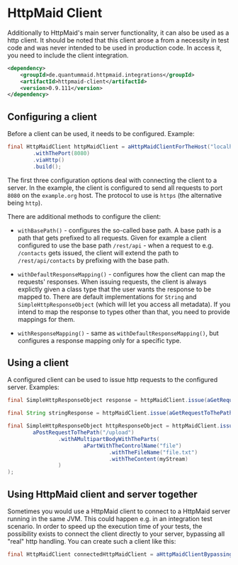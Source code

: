 # HttpMaid Client

Additionally to HttpMaid's main server functionality, it can also be used as a http client.
It should be noted that this client arose a from a necessity in test code and was never
intended to be used in production code.
In access it, you need to include the client integration.
<!---[Dependency](groupId=de.quantummaid.httpmaid.integrations artifactId=httpmaid-client version)-->
```xml
<dependency>
    <groupId>de.quantummaid.httpmaid.integrations</groupId>
    <artifactId>httpmaid-client</artifactId>
    <version>0.9.111</version>
</dependency>
```
## Configuring a client
Before a client can be used, it needs to be configured. Example:
<!---[CodeSnippet] (clientExample)-->
```java
final HttpMaidClient httpMaidClient = aHttpMaidClientForTheHost("localhost")
        .withThePort(8080)
        .viaHttp()
        .build();
```


The first three configuration options deal with connecting the client to a server.
In the example, the client is configured to send all requests to port `8080` on the `example.org` host. The
protocol to use is `https` (the alternative being `http`).

There are additional methods to configure the client:

- `withBasePath()` - configures the so-called base path. A base path is a path that gets prefixed to all requests. Given for example
                     a client configured to use the base path `/rest/api` - when a request to e.g. `/contacts` gets
                     issued, the client will extend the path to `/rest/api/contacts` by prefixing with the base path.

- `withDefaultResponseMapping()` - configures how the client can map the requests' responses. When issuing requests,
the client is always explictly given a class type that the user wants the response to be mapped to. There are default implementations
for `String` and `SimpleHttpResponseObject` (which will let you access all metadata). If you intend to map the response to types other than
that, you need to provide mappings for them.

- `withResponseMapping()` - same as `withDefaultResponseMapping()`, but configures a response mapping only for a specific type.

## Using a client
A configured client can be used to issue http requests to the configured server. Examples:
<!---[CodeSnippet] (clientUsageExamples)-->
```java
final SimpleHttpResponseObject response = httpMaidClient.issue(aGetRequestToThePath("/foo"));

final String stringResponse = httpMaidClient.issue(aGetRequestToThePath("/foo").mappedToString());

final SimpleHttpResponseObject httpResponseObject = httpMaidClient.issue(
        aPostRequestToThePath("/upload")
                .withAMultipartBodyWithTheParts(
                        aPartWithTheControlName("file")
                                .withTheFileName("file.txt")
                                .withTheContent(myStream)
                )
);
```


## Using HttpMaid client and server together
Sometimes you would use a HttpMaid client to connect to a HttpMaid server running in the same JVM.
This could happen e.g. in an integration test scenario. In order to speed up the execution time
of your tests, the possibility exists to connect the client directly to your server, bypassing
all "real" http handling. You can create such a client like this:
<!---[CodeSnippet] (clientToSameHttpMaidInstanceExample)-->
```java
final HttpMaidClient connectedHttpMaidClient = aHttpMaidClientBypassingRequestsDirectlyTo(httpMaid).build();
```


